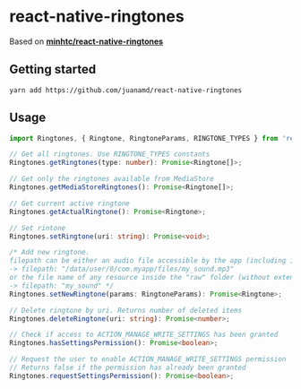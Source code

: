 # react-native-ringtones
Based on **[minhtc/react-native-ringtones](https://github.com/minhtc/react-native-ringtones)**

## Getting started

    yarn add https://github.com/juanamd/react-native-ringtones

## Usage

```typescript
import Ringtones, { Ringtone, RingtoneParams, RINGTONE_TYPES } from 'react-native-ringtones';

// Get all ringtones. Use RINGTONE_TYPES constants
Ringtones.getRingtones(type: number): Promise<Ringtone[]>;

// Get only the ringtones available from MediaStore
Ringtones.getMediaStoreRingtones(): Promise<Ringtone[]>;

// Get current active ringtone
Ringtones.getActualRingtone(): Promise<Ringtone>;

// Set rintone
Ringtones.setRingtone(uri: string): Promise<void>;

/* Add new ringtone.
filepath can be either an audio file accessible by the app (including internal storage)
-> filepath: "/data/user/0/com.myapp/files/my_sound.mp3"
or the file name of any resource inside the "raw" folder (without extension)
-> filepath: "my_sound" */
Ringtones.setNewRingtone(params: RingtoneParams): Promise<Ringtone>;

// Delete ringtone by uri. Returns number of deleted items
Ringtones.deleteRingtone(uri: string): Promise<number>;

// Check if access to ACTION_MANAGE_WRITE_SETTINGS has been granted
Ringtones.hasSettingsPermission(): Promise<boolean>;

// Request the user to enable ACTION_MANAGE_WRITE_SETTINGS permission
// Returns false if the permission has already been granted
Ringtones.requestSettingsPermission(): Promise<boolean>;
```
